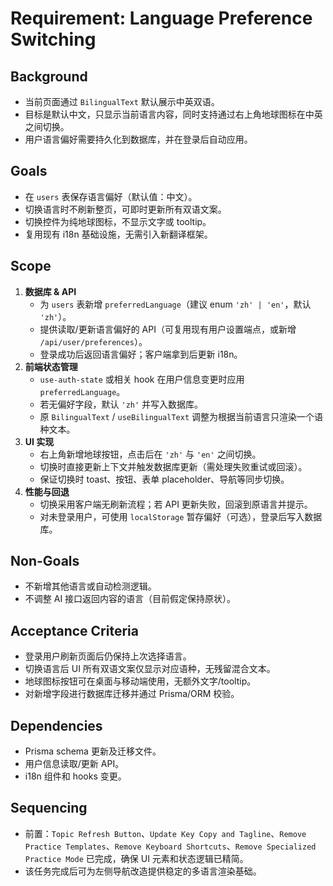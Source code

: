 # Requirement: Language Preference Switching

## Background
- 当前页面通过 `BilingualText` 默认展示中英双语。
- 目标是默认中文，只显示当前语言内容，同时支持通过右上角地球图标在中英之间切换。
- 用户语言偏好需要持久化到数据库，并在登录后自动应用。

## Goals
- 在 `users` 表保存语言偏好（默认值：中文）。
- 切换语言时不刷新整页，可即时更新所有双语文案。
- 切换控件为纯地球图标，不显示文字或 tooltip。
- 复用现有 i18n 基础设施，无需引入新翻译框架。

## Scope
1. **数据库 & API**
   - 为 `users` 表新增 `preferredLanguage`（建议 enum `'zh' | 'en'`，默认 `'zh'`）。
   - 提供读取/更新语言偏好的 API（可复用现有用户设置端点，或新增 `/api/user/preferences`）。
   - 登录成功后返回语言偏好；客户端拿到后更新 i18n。
2. **前端状态管理**
   - `use-auth-state` 或相关 hook 在用户信息变更时应用 `preferredLanguage`。
   - 若无偏好字段，默认 `'zh'` 并写入数据库。
   - 原 `BilingualText` / `useBilingualText` 调整为根据当前语言只渲染一个语种文本。
3. **UI 实现**
   - 右上角新增地球按钮，点击后在 `'zh'` 与 `'en'` 之间切换。
   - 切换时直接更新上下文并触发数据库更新（需处理失败重试或回滚）。
   - 保证切换时 toast、按钮、表单 placeholder、导航等同步切换。
4. **性能与回退**
   - 切换采用客户端无刷新流程；若 API 更新失败，回滚到原语言并提示。
   - 对未登录用户，可使用 `localStorage` 暂存偏好（可选），登录后写入数据库。

## Non-Goals
- 不新增其他语言或自动检测逻辑。
- 不调整 AI 接口返回内容的语言（目前假定保持原状）。

## Acceptance Criteria
- 登录用户刷新页面后仍保持上次选择语言。
- 切换语言后 UI 所有双语文案仅显示对应语种，无残留混合文本。
- 地球图标按钮可在桌面与移动端使用，无额外文字/tooltip。
- 对新增字段进行数据库迁移并通过 Prisma/ORM 校验。

## Dependencies
- Prisma schema 更新及迁移文件。
- 用户信息读取/更新 API。
- i18n 组件和 hooks 变更。

## Sequencing
- 前置：`Topic Refresh Button`、`Update Key Copy and Tagline`、`Remove Practice Templates`、`Remove Keyboard Shortcuts`、`Remove Specialized Practice Mode` 已完成，确保 UI 元素和状态逻辑已精简。
- 该任务完成后可为左侧导航改造提供稳定的多语言渲染基础。
